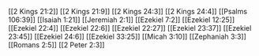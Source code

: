 [[2 Kings 21:2]]
[[2 Kings 21:9]]
[[2 Kings 24:3]]
[[2 Kings 24:4]]
[[Psalms 106:39]]
[[Isaiah 1:21]]
[[Jeremiah 2:1]]
[[Ezekiel 7:2]]
[[Ezekiel 12:25]]
[[Ezekiel 22:4]]
[[Ezekiel 22:6]]
[[Ezekiel 22:27]]
[[Ezekiel 23:37]]
[[Ezekiel 23:45]]
[[Ezekiel 24:6]]
[[Ezekiel 33:25]]
[[Micah 3:10]]
[[Zephaniah 3:3]]
[[Romans 2:5]]
[[2 Peter 2:3]]
